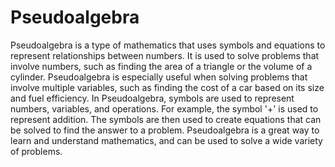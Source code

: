 # Pseudoalgebra

Pseudoalgebra is a type of mathematics that uses symbols and equations to represent relationships between numbers. It is used to solve problems that involve numbers, such as finding the area of a triangle or the volume of a cylinder. Pseudoalgebra is especially useful when solving problems that involve multiple variables, such as finding the cost of a car based on its size and fuel efficiency. In Pseudoalgebra, symbols are used to represent numbers, variables, and operations. For example, the symbol '+' is used to represent addition. The symbols are then used to create equations that can be solved to find the answer to a problem. Pseudoalgebra is a great way to learn and understand mathematics, and can be used to solve a wide variety of problems.
